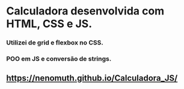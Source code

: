 # Calculadora desenvolvida com HTML, CSS e JS.
### Utilizei de grid e flexbox no CSS.
### POO em JS e conversão de strings.
## https://nenomuth.github.io/Calculadora_JS/
